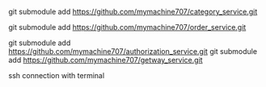 git submodule add https://github.com/mymachine707/category_service.git

git submodule add https://github.com/mymachine707/order_service.git

git submodule add https://github.com/mymachine707/authorization_service.git
git submodule add https://github.com/mymachine707/getway_service.git


ssh connection with terminal